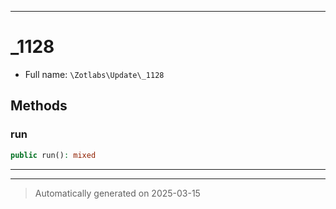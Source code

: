 ***

# _1128





* Full name: `\Zotlabs\Update\_1128`




## Methods


### run



```php
public run(): mixed
```












***


***
> Automatically generated on 2025-03-15
